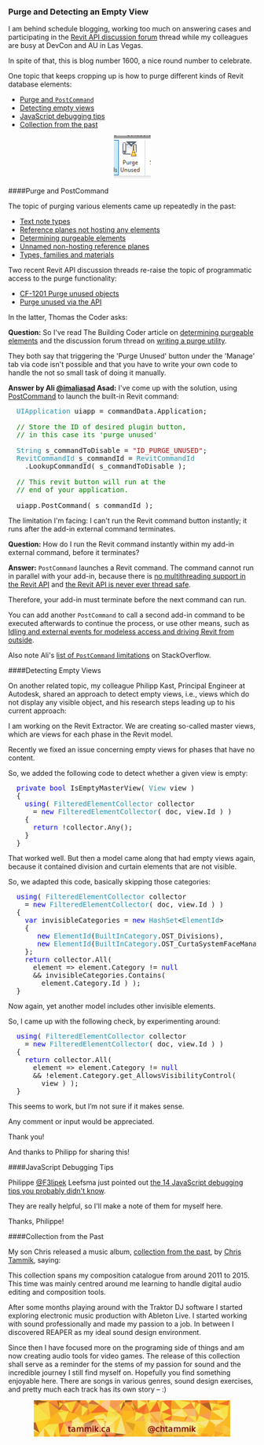<head>
<meta http-equiv="Content-Type" content="text/html; charset=utf-8">
<link rel="stylesheet" type="text/css" href="bc.css">
<!--
<script src="run_prettify.js" type="text/javascript"></script>
<script src="https://google-code-prettify.googlecode.com/svn/loader/run_prettify.js" type="text/javascript"></script>
-->
<script src="https://cdn.rawgit.com/google/code-prettify/master/loader/run_prettify.js" type="text/javascript"></script>
</head>

<!---

- https://forums.autodesk.com/t5/revit-api-forum/cf-1201-purge-unused-objects/m-p/7507455
  13551712 [CF-1201 Purge unused objects]

- https://forums.autodesk.com/t5/revit-api-forum/purge-unused-via-the-api/m-p/7525966
  [Determining purgeable elements](http://thebuildingcoder.typepad.com/blog/2013/03/determining-purgeable-elements.html) and the thread 
  [Writing a purge utility](http://forums.autodesk.com/t5/revit-api/writing-a-purge-utility/m-p/2735359/highlight/true)

- purge:
[Types, Families and Materials](http://thebuildingcoder.typepad.com/blog/2017/04/forgefader-ui-lookup-builds-purge-and-room-instances.html#4)
[Text Note Types](http://thebuildingcoder.typepad.com/blog/2010/11/purge-unused-text-note-types.html)
[Determining Purgeable Elements](http://thebuildingcoder.typepad.com/blog/2013/03/determining-purgeable-elements.html)
[Reference Planes Not Hosting Any Elements](http://thebuildingcoder.typepad.com/blog/2012/03/melbourne-devlab.html#2)
[Unnamed Non-Hosting Reference Planes](http://thebuildingcoder.typepad.com/blog/2014/02/deleting-unnamed-non-hosting-reference-planes.html)
09095866 [How to truly purge Project (Shared) Parameters](http://forums.autodesk.com/t5/Revit-API/How-to-truly-purge-Project-Shared-Parameters/m-p/4719271)
13551712 [CF-1201 Purge unused objects](https://forums.autodesk.com/t5/revit-api-forum/cf-1201-purge-unused-objects/m-p/7507455)
CF-1201 [Purge unused objects]

- [Detecting empty views] Philipp Kast

- https://chtammik.bandcamp.com/album/collection-from-the-past
tweet: My son Chris released a music album, collection from the past, https://chtammik.bandcamp.com/album/collection-from-the-past by http://tammik.ca

Purge and PostCommand #RevitAPI @AutodeskRevit #bim #dynamobim @AutodeskForge #ForgeDevCon http://bit.ly/purgepost
Detecting empty views #RevitAPI @AutodeskRevit #bim #dynamobim @AutodeskForge #ForgeDevCon http://bit.ly/purgepost

One topic that keeps cropping up is how to purge different kinds of Revit database elements
&ndash; Purge
&ndash; Detecting empty views
&ndash; JavaScript debugging tips
&ndash; Collection from the past...

--->

### Purge and Detecting an Empty View

I am behind schedule blogging, working too much on answering cases and participating in
the [Revit API discussion forum](http://forums.autodesk.com/t5/revit-api-forum/bd-p/160) thread 
while my colleagues are busy at DevCon and AU in Las Vegas.

In spite of that, this is blog number 1600, a nice round number to celebrate.

One topic that keeps cropping up is how to purge different kinds of Revit database elements:

- [Purge and `PostCommand`](#2)
- [Detecting empty views](#3)
- [JavaScript debugging tips](#4)
- [Collection from the past](#5)

<center>
<img src="img/purge_unused.png" alt="Purge unused" width="75"/>
</center>

####<a name="2"></a>Purge and PostCommand

The topic of purging various elements came up repeatedly in the past:

- [Text note types](http://thebuildingcoder.typepad.com/blog/2010/11/purge-unused-text-note-types.html)
- [Reference planes not hosting any elements](http://thebuildingcoder.typepad.com/blog/2012/03/melbourne-devlab.html#2)
- [Determining purgeable elements](http://thebuildingcoder.typepad.com/blog/2013/03/determining-purgeable-elements.html)
- [Unnamed non-hosting reference planes](http://thebuildingcoder.typepad.com/blog/2014/02/deleting-unnamed-non-hosting-reference-planes.html)
- [Types, families and materials](http://thebuildingcoder.typepad.com/blog/2017/04/forgefader-ui-lookup-builds-purge-and-room-instances.html#4)

Two recent Revit API discussion threads re-raise the topic of programmatic access to the purge functionality:

- [CF-1201 Purge unused objects](https://forums.autodesk.com/t5/revit-api-forum/cf-1201-purge-unused-objects/m-p/7507455)
- [Purge unused via the API](https://forums.autodesk.com/t5/revit-api-forum/purge-unused-via-the-api/m-p/7525966)

In the latter, Thomas the Coder asks:

**Question:** So I've read The Building Coder article
on [determining purgeable elements](http://thebuildingcoder.typepad.com/blog/2013/03/determining-purgeable-elements.html) and
the discussion forum thread 
on [writing a purge utility](http://forums.autodesk.com/t5/revit-api/writing-a-purge-utility/m-p/2735359).
 
They both say that triggering the 'Purge Unused' button under the 'Manage' tab via code isn't possible and that you have to write your own code to handle the not so small task of doing it manually.

**Answer by Ali [@imaliasad](https://forums.autodesk.com/t5/user/viewprofilepage/user-id/5242763) Asad:**
I've come up with the solution, using [PostCommand](http://thebuildingcoder.typepad.com/blog/about-the-author.html#5.3) to launch the built-in Revit command:

<pre class="code">
&nbsp;&nbsp;<span style="color:#2b91af;">UIApplication</span>&nbsp;uiapp&nbsp;=&nbsp;commandData.Application;
 
&nbsp;&nbsp;<span style="color:green;">//&nbsp;Store&nbsp;the&nbsp;ID&nbsp;of&nbsp;desired&nbsp;plugin&nbsp;button,</span>
&nbsp;&nbsp;<span style="color:green;">//&nbsp;in&nbsp;this&nbsp;case&nbsp;its&nbsp;&#39;purge&nbsp;unused&#39;</span>
 
&nbsp;&nbsp;<span style="color:#2b91af;">String</span>&nbsp;s_commandToDisable&nbsp;=&nbsp;<span style="color:#a31515;">&quot;ID_PURGE_UNUSED&quot;</span>;
&nbsp;&nbsp;<span style="color:#2b91af;">RevitCommandId</span>&nbsp;s_commandId&nbsp;=&nbsp;<span style="color:#2b91af;">RevitCommandId</span>
&nbsp;&nbsp;&nbsp;&nbsp;.LookupCommandId(&nbsp;s_commandToDisable&nbsp;);
 
&nbsp;&nbsp;<span style="color:green;">//&nbsp;This&nbsp;revit&nbsp;button&nbsp;will&nbsp;run&nbsp;at&nbsp;the&nbsp;</span>
&nbsp;&nbsp;<span style="color:green;">//&nbsp;end&nbsp;of&nbsp;your&nbsp;application.&nbsp;</span>
 
&nbsp;&nbsp;uiapp.PostCommand(&nbsp;s_commandId&nbsp;);
</pre>

The limitation I'm facing: I can't run the Revit command button instantly; it runs after the add-in external command terminates.

**Question:** How do I run the Revit command instantly within my add-in external command, before it terminates?

**Answer:** `PostCommand` launches a Revit command. The command cannot run in parallel with your add-in,
because there is [no multithreading support in the Revit API](http://thebuildingcoder.typepad.com/blog/2011/06/no-multithreading-in-revit.html)
and [the Revit API is never ever thread safe](http://thebuildingcoder.typepad.com/blog/2014/11/the-revit-api-is-never-ever-thread-safe.html).

Therefore, your add-in must terminate before the next command can run.

You can add another `PostCommand` to call a second add-in command to be executed afterwards to continue the process, or use other means, such
as [Idling and external events for modeless access and driving Revit from outside](http://thebuildingcoder.typepad.com/blog/about-the-author.html#5.28).

Also note 
Ali's [list of `PostCommand` limitations](https://stackoverflow.com/questions/47151567/how-to-call-revit-purge-button-from-the-revit-api) on
StackOverflow.

####<a name="3"></a>Detecting Empty Views

On another related topic, my colleague Philipp Kast, Principal Engineer at Autodesk, shared an approach to detect empty views, i.e., views which do not display any visible object, and his research steps leading up to his current approach:

I am working on the Revit Extractor. We are creating so-called master views, which are views for each phase in the Revit model.
 
Recently we fixed an issue concerning empty views for phases that have no content.

So, we added the following code to detect whether a given view is empty:

<pre class="code">
&nbsp;&nbsp;<span style="color:blue;">private</span>&nbsp;<span style="color:blue;">bool</span>&nbsp;IsEmptyMasterView(&nbsp;<span style="color:#2b91af;">View</span>&nbsp;view&nbsp;)
&nbsp;&nbsp;{
&nbsp;&nbsp;&nbsp;&nbsp;<span style="color:blue;">using</span>(&nbsp;<span style="color:#2b91af;">FilteredElementCollector</span>&nbsp;collector&nbsp;
&nbsp;&nbsp;&nbsp;&nbsp;&nbsp;&nbsp;=&nbsp;<span style="color:blue;">new</span>&nbsp;<span style="color:#2b91af;">FilteredElementCollector</span>(&nbsp;doc,&nbsp;view.Id&nbsp;)&nbsp;)
&nbsp;&nbsp;&nbsp;&nbsp;{
&nbsp;&nbsp;&nbsp;&nbsp;&nbsp;&nbsp;<span style="color:blue;">return</span>&nbsp;!collector.Any();
&nbsp;&nbsp;&nbsp;&nbsp;}
&nbsp;&nbsp;}
</pre>
 
That worked well. But then a model came along that had empty views again, because it contained division and curtain elements that are not visible.

So, we adapted this code, basically skipping those categories:
 
<pre class="code">
&nbsp;&nbsp;<span style="color:blue;">using</span>(&nbsp;<span style="color:#2b91af;">FilteredElementCollector</span>&nbsp;collector&nbsp;
&nbsp;&nbsp;&nbsp;&nbsp;=&nbsp;<span style="color:blue;">new</span>&nbsp;<span style="color:#2b91af;">FilteredElementCollector</span>(&nbsp;doc,&nbsp;view.Id&nbsp;)&nbsp;)
&nbsp;&nbsp;{
&nbsp;&nbsp;&nbsp;&nbsp;<span style="color:blue;">var</span>&nbsp;invisibleCategories&nbsp;=&nbsp;<span style="color:blue;">new</span>&nbsp;<span style="color:#2b91af;">HashSet</span>&lt;<span style="color:#2b91af;">ElementId</span>&gt;
&nbsp;&nbsp;&nbsp;&nbsp;{
&nbsp;&nbsp;&nbsp;&nbsp;&nbsp;&nbsp;&nbsp;<span style="color:blue;">new</span>&nbsp;<span style="color:#2b91af;">ElementId</span>(<span style="color:#2b91af;">BuiltInCategory</span>.OST_Divisions),
&nbsp;&nbsp;&nbsp;&nbsp;&nbsp;&nbsp;&nbsp;<span style="color:blue;">new</span>&nbsp;<span style="color:#2b91af;">ElementId</span>(<span style="color:#2b91af;">BuiltInCategory</span>.OST_CurtaSystemFaceManager)
&nbsp;&nbsp;&nbsp;&nbsp;};
&nbsp;&nbsp;&nbsp;&nbsp;<span style="color:blue;">return</span>&nbsp;collector.All(&nbsp;
&nbsp;&nbsp;&nbsp;&nbsp;&nbsp;&nbsp;element&nbsp;=&gt;&nbsp;element.Category&nbsp;!=&nbsp;<span style="color:blue;">null</span>&nbsp;
&nbsp;&nbsp;&nbsp;&nbsp;&nbsp;&nbsp;&amp;&amp;&nbsp;invisibleCategories.Contains(&nbsp;
&nbsp;&nbsp;&nbsp;&nbsp;&nbsp;&nbsp;&nbsp;&nbsp;element.Category.Id&nbsp;)&nbsp;);
&nbsp;&nbsp;}
</pre>
 
Now again, yet another model includes other invisible elements.

So, I came up with the following check, by experimenting around:

<pre class="code">
&nbsp;&nbsp;<span style="color:blue;">using</span>(&nbsp;<span style="color:#2b91af;">FilteredElementCollector</span>&nbsp;collector&nbsp;
&nbsp;&nbsp;&nbsp;&nbsp;=&nbsp;<span style="color:blue;">new</span>&nbsp;<span style="color:#2b91af;">FilteredElementCollector</span>(&nbsp;doc,&nbsp;view.Id&nbsp;)&nbsp;)
&nbsp;&nbsp;{
&nbsp;&nbsp;&nbsp;&nbsp;<span style="color:blue;">return</span>&nbsp;collector.All(&nbsp;
&nbsp;&nbsp;&nbsp;&nbsp;&nbsp;&nbsp;element&nbsp;=&gt;&nbsp;element.Category&nbsp;!=&nbsp;<span style="color:blue;">null</span>&nbsp;
&nbsp;&nbsp;&nbsp;&nbsp;&nbsp;&nbsp;&amp;&amp;&nbsp;!element.Category.get_AllowsVisibilityControl(&nbsp;
&nbsp;&nbsp;&nbsp;&nbsp;&nbsp;&nbsp;&nbsp;&nbsp;view&nbsp;)&nbsp;);
&nbsp;&nbsp;}
</pre>

This seems to work, but I’m not sure if it makes sense.

Any comment or input would be appreciated.

Thank you!

And thanks to Philipp for sharing this!


####<a name="4"></a>JavaScript Debugging Tips

Philippe [@F3lipek](https://twitter.com/F3lipek) Leefsma just pointed
out [the 14 JavaScript debugging tips you probably didn't know](https://raygun.com/javascript-debugging-tips).

They are really helpful, so I'll make a note of them for myself here.

Thanks, Philippe!


####<a name="5"></a>Collection from the Past

My son Chris released a music album, [collection from the past](https://chtammik.bandcamp.com/album/collection-from-the-past), by [Chris Tammik](http://tammik.ca), saying:

This collection spans my composition catalogue from around 2011 to 2015. This time was mainly centred around me learning to handle digital audio editing and composition tools. 

After some months playing around with the Traktor DJ software I started exploring electronic music production with Ableton Live. I started working with sound professionally and made my passion to a job. In between I discovered REAPER as my ideal sound design environment. 

Since then I have focused more on the programing side of things and am now creating audio tools for video games. The release of this collection shall serve as a reminder for the stems of my passion for sound and the incredible journey I still find myself on. Hopefully you find something enjoyable here.
There are songs in various genres, sound design exercises, and pretty much each track has its own story &ndash; :)

<center>
<img src="img/banner_tammik_ca.png" alt="Chris Tammik" width="400"/>
</center>
